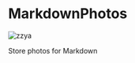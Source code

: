 # MarkdownPhotos

![zzya](https://github.com/zzya/MarkdownPhotos/zzya.jpg)


Store photos for Markdown
